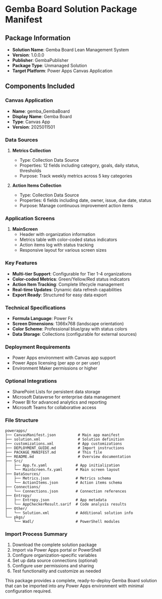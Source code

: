 
# Gemba Board Solution Package Manifest

## Package Information
- **Solution Name**: Gemba Board Lean Management System
- **Version**: 1.0.0.0
- **Publisher**: GembaPublisher
- **Package Type**: Unmanaged Solution
- **Target Platform**: Power Apps Canvas Application

## Components Included

### Canvas Application
- **Name**: gemba_GembaBoard
- **Display Name**: Gemba Board
- **Type**: Canvas App
- **Version**: 2025011501

### Data Sources
1. **Metrics Collection**
   - Type: Collection Data Source
   - Properties: 12 fields including category, goals, daily status, thresholds
   - Purpose: Track weekly metrics across 5 key categories

2. **Action Items Collection**
   - Type: Collection Data Source  
   - Properties: 6 fields including date, owner, issue, due date, status
   - Purpose: Manage continuous improvement action items

### Application Screens
1. **MainScreen**
   - Header with organization information
   - Metrics table with color-coded status indicators
   - Action items log with status tracking
   - Responsive layout for various screen sizes

### Key Features
- **Multi-tier Support**: Configurable for Tier 1-4 organizations
- **Color-coded Metrics**: Green/Yellow/Red status indicators
- **Action Item Tracking**: Complete lifecycle management
- **Real-time Updates**: Dynamic data refresh capabilities
- **Export Ready**: Structured for easy data export

### Technical Specifications
- **Formula Language**: Power Fx
- **Screen Dimensions**: 1366x768 (landscape orientation)
- **Color Scheme**: Professional blue/gray with status colors
- **Data Storage**: Collections (configurable for external sources)

### Deployment Requirements
- Power Apps environment with Canvas app support
- Power Apps licensing (per app or per user)
- Environment Maker permissions or higher

### Optional Integrations
- SharePoint Lists for persistent data storage
- Microsoft Dataverse for enterprise data management  
- Power BI for advanced analytics and reporting
- Microsoft Teams for collaborative access

### File Structure
```
powerapps/
├── CanvasManifest.json          # Main app manifest
├── solution.xml                 # Solution definition
├── customizations.xml           # App customizations
├── DEPLOYMENT_GUIDE.md          # Import instructions
├── PACKAGE_MANIFEST.md          # This file
├── README.md                    # Overview documentation
├── Src/
│   ├── App.fx.yaml             # App initialization
│   └── MainScreen.fx.yaml      # Main screen layout
├── DataSources/
│   ├── Metrics.json            # Metrics schema
│   └── ActionItems.json        # Action items schema
├── Connections/
│   └── Connections.json        # Connection references
├── Entropy/
│   ├── Entropy.json            # App metadata
│   └── AppCheckerResult.sarif  # Code analysis results
├── Other/
│   └── Solution.xml            # Additional solution info
└── pkgs/
    └── Wadl/                   # PowerShell modules
```

### Import Process Summary
1. Download the complete solution package
2. Import via Power Apps portal or PowerShell
3. Configure organization-specific variables
4. Set up data source connections (optional)
5. Configure user permissions and sharing
6. Test functionality and customize as needed

This package provides a complete, ready-to-deploy Gemba Board solution that can be imported into any Power Apps environment with minimal configuration required.
